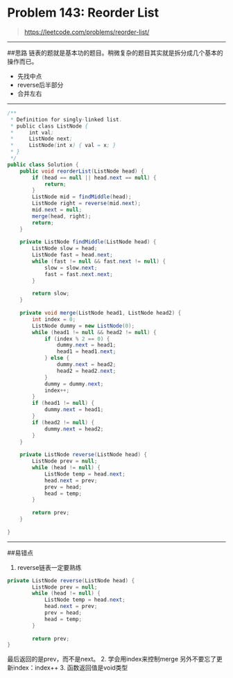 # Problem 143: Reorder List


> https://leetcode.com/problems/reorder-list/

---------------
##思路
链表的题就是基本功的题目。稍微复杂的题目其实就是拆分成几个基本的操作而已。
* 先找中点
* reverse后半部分
* 合并左右

--------
```java
/**
 * Definition for singly-linked list.
 * public class ListNode {
 *     int val;
 *     ListNode next;
 *     ListNode(int x) { val = x; }
 * }
 */
public class Solution {
    public void reorderList(ListNode head) {
        if (head == null || head.next == null) {
            return;
        }
        ListNode mid = findMiddle(head);
        ListNode right = reverse(mid.next);
        mid.next = null;
        merge(head, right);
        return;
    }
    
    private ListNode findMiddle(ListNode head) {
        ListNode slow = head;
        ListNode fast = head.next;
        while (fast != null && fast.next != null) {
            slow = slow.next;
            fast = fast.next.next;
        }
        
        return slow;
    }
    
    private void merge(ListNode head1, ListNode head2) {
        int index = 0;
        ListNode dummy = new ListNode(0);
        while (head1 != null && head2 != null) {
            if (index % 2 == 0) {
                dummy.next = head1;
                head1 = head1.next;
            } else {
                dummy.next = head2;
                head2 = head2.next;
            }
            dummy = dummy.next;
            index++;
        }
        if (head1 != null) {
            dummy.next = head1;
        }
        if (head2 != null) {
            dummy.next = head2;
        }
    }
    
    private ListNode reverse(ListNode head) {
        ListNode prev = null;
        while (head != null) {
            ListNode temp = head.next;
            head.next = prev;
            prev = head;
            head = temp;
        }
        
        return prev;
    }
    
}
```
--------
##易错点

1. reverse链表一定要熟练
```java
private ListNode reverse(ListNode head) {
        ListNode prev = null;
        while (head != null) {
            ListNode temp = head.next;
            head.next = prev;
            prev = head;
            head = temp;
        }
        
        return prev;
}
```
最后返回的是prev，而不是next。
2. 学会用index来控制merge
另外不要忘了更新index：index++
3. 函数返回值是void类型

































